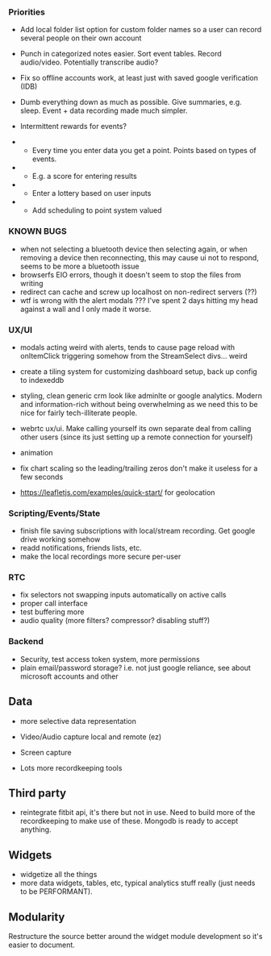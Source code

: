 
### Priorities

- Add local folder list option for custom folder names so a user can record several people on their own account

- Punch in categorized notes easier.  Sort event tables. Record audio/video. Potentially transcribe audio?

- Fix so offline accounts work, at least just with saved google verification (IDB)

- Dumb everything down as much as possible. Give summaries, e.g. sleep. Event + data recording made much simpler.

- Intermittent rewards for events? 
 - - Every time you enter data you get a point. Points based on types of events.
 - - E.g. a score for entering results
 - - Enter a lottery based on user inputs
 - - Add scheduling to point system valued


### KNOWN BUGS

- when not selecting a bluetooth device then selecting again, or when removing a device then reconnecting, this may cause ui not to respond, seems to be more a bluetooth issue
- browserfs EIO errors, though it doesn't seem to stop the files from writing
- redirect can cache and screw up localhost on non-redirect servers (??)
- wtf is wrong with the alert modals ??? I've spent 2 days hitting my head against a wall and I only made it worse.

### UX/UI

- modals acting weird with alerts, tends to cause page reload with onItemClick triggering somehow from the StreamSelect divs... weird
- create a tiling system for customizing dashboard setup, back up config to indexeddb 
- styling, clean generic crm look like adminlte or google analytics. Modern and information-rich without being overwhelming as we need this to be nice for fairly tech-illiterate people.
- webrtc ux/ui. Make calling yourself its own separate deal from calling other users (since its just setting up a remote connection for yourself)
- animation
- fix chart scaling so the leading/trailing zeros don't make it useless for a few seconds

- https://leafletjs.com/examples/quick-start/ for geolocation

### Scripting/Events/State

- finish file saving subscriptions with local/stream recording. Get google drive working somehow
- readd notifications, friends lists, etc.
- make the local recordings more secure per-user

### RTC

- fix selectors not swapping inputs automatically on active calls
- proper call interface
- test buffering more
- audio quality (more filters? compressor? disabling stuff?)

### Backend

- Security, test access token system, more permissions
- plain email/password storage? i.e. not just google reliance, see about microsoft accounts and other

## Data

- more selective data representation
- Video/Audio capture local and remote (ez)
- Screen capture

- Lots more recordkeeping tools

## Third party

- reintegrate fitbit api, it's there but not in use. Need to build more of the recordkeeping to make use of these. Mongodb is ready to accept anything.

## Widgets

- widgetize all the things
- more data widgets, tables, etc, typical analytics stuff really (just needs to be PERFORMANT).

## Modularity

Restructure the source better around the widget module development so it's easier to document. 